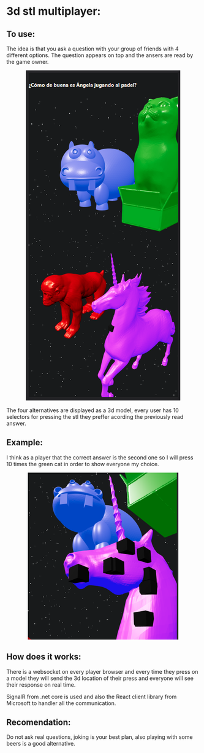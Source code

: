 # 3d stl multiplayer:

## To use:
The idea is that you ask a question with your group of friends with 4 different options. The question appears on top and the ansers are read by the game owner.

<p align="center">
  <img src="img/img1.png" />
</p>

The four alternatives are displayed as a 3d model, every user has 10 selectors for pressing the stl they preffer acording the previously read answer. 

## Example:
I think as a player that the correct answer is the second one so I will press 10 times the green cat in order to show everyone my choice.

<p align="center">
  <img src="img/img2.png" />
</p>

## How does it works:
There is a websocket on every player browser and every time they press on a model they will send the 3d location of their press and everyone will see their response on real time.

SignalR from .net core is used and also the React client library from Microsoft to handler all the communication.


## Recomendation:
Do not ask real questions, joking is your best plan, also playing with some beers is a good alternative. 